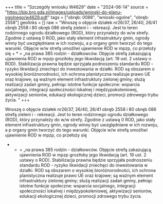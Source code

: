 +++
title = "Szczegóły wniosku W4629"
date = "2024-06-14"
source = "https://bip.brg.gda.pl/images/uploads/wnioski-do-planu-ogolnego/w4629.pdf"
tags = ["obręb: 0086", "wnioski-ogolne", "obręb: 2558"]
geolinks = []
raw = "Wnoszę o objęcie działek nr26/37, 26/40, 26/41 obręb 2558 i 80 obręb 086 strefą zieleni i - rekreacji. Jest to teren rodzinnego ogrodu działkowego (ROD), który przynależy do w/w strefy. Zgodnie z ustawą 0 ROD, jako stały element infrastruktury gmin, ogrody winny być uwzględniane w ich rozwoju, a p organy gmin tworzyć do tego warunki. Objęcie w/w strefą umożliwi ujawnienie ROD w mpzp, co przełoży się + * = „na prawa 385 rodzin - działkowców. Objęcie strefą zakazującą ujawnienia ROD w mpzp groziłoby jego likwidacją (art. 19 ust. 2 ustawy o ROD). Stabilizacja prawna będzie sprzyjała podnoszeniu standardu ROD - ryzyko likwidacji zniechęci do inwestowania w działki. ROD są obszarem o wysokiej bioróżnorodności, ich ochrona planistyczna realizuje prawo UE oraz krajowe; są ważnym element infrastruktury zielonej gminy; służą realizacji zadań gminy, pełniąc istotne funkcje społeczne: wsparcia socjalnego, integracji społeczności lokalnej i międzypokoleniowej, aktywizacji seniorów, edukacji ekologicznej dzieci, promocji zdrowego trybu życia. "
+++

Wnoszę o objęcie działek nr26/37, 26/40, 26/41 obręb 2558 i 80 obręb 086 strefą zieleni i -
rekreacji. Jest to teren rodzinnego ogrodu działkowego (ROD), który przynależy do w/w strefy. Zgodnie z
ustawą 0 ROD, jako stały element infrastruktury gmin, ogrody winny być uwzględniane w ich rozwoju, a p
organy gmin tworzyć do tego warunki. Objęcie w/w strefą umożliwi ujawnienie ROD w mpzp, co przełoży się
+ * = „na prawa 385 rodzin - działkowców. Objęcie strefą zakazującą ujawnienia ROD w mpzp groziłoby jego
likwidacją (art. 19 ust. 2 ustawy o ROD). Stabilizacja prawna będzie sprzyjała podnoszeniu standardu ROD -
ryzyko likwidacji zniechęci do inwestowania w działki. ROD są obszarem o wysokiej bioróżnorodności, ich
ochrona planistyczna realizuje prawo UE oraz krajowe; są ważnym element infrastruktury zielonej gminy;
służą realizacji zadań gminy, pełniąc istotne funkcje społeczne: wsparcia socjalnego, integracji społeczności
lokalnej i międzypokoleniowej, aktywizacji seniorów, edukacji ekologicznej dzieci, promocji zdrowego trybu
życia.



